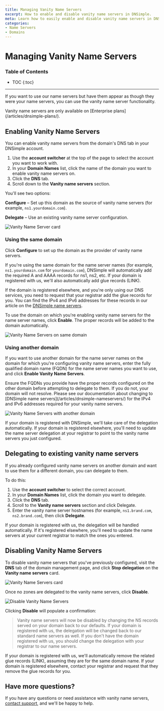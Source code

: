 ```yaml
---
title: Managing Vanity Name Servers
excerpt: How to enable and disable vanity name servers in DNSimple.
meta: Learn how to easily enable and disable vanity name servers in DNSimple to enhance your brand's online presence and improve your domain management experience.
categories:
- Name Servers
- Domains
---
```


# Managing Vanity Name Servers

### Table of Contents

* TOC
{:toc}

---

If you want to use our name servers but have them appear as though they were your name servers, you can use the vanity name server functionality.

<info>
Vanity name servers are only available on [Enterprise plans](/articles/dnsimple-plans/).
</info>

## Enabling Vanity Name Servers

You can enable vanity name servers from the domain's DNS tab in your DNSimple account.

1. Use the **account switcher** at the top of the page to select the account you want to work with.
1. In your **Domain Names** list, click the name of the domain you want to enable vanity name servers on.
1. Click the **DNS** tab.
1. Scroll down to the **Vanity name servers** section.

You'll see two options:

**Configure** – Set up this domain as the source of vanity name servers (for example, `ns1.yourdomain.com`).

**Delegate** – Use an existing vanity name server configuration.

![Vanity Name Server card](/files/vanity-name-servers-card-enable.png)

### Using the same domain

Click **Configure** to set up the domain as the provider of vanity name servers.

If you're using the same domain for the name server names (for example, `ns1.yourdomain.com` for `yourdomain.com`), DNSimple will automatically add the required A and AAAA records for ns1, ns2, etc. If your domain is registered with us, we'll also automatically add glue records (LINK).  

If the domain is registered elsewhere, and you're only using our DNS services, you need to request that your registrar add the glue records for you. You can find the IPv4 and IPv6 addresses for these records in our article on the [DNSimple name servers](/articles/dnsimple-nameservers/).

To use the domain on which you're enabling vanity name servers for the name server names, click **Enable**. The proper records will be added to the domain automatically.

![Vanity Name Servers on same domain](/files/vanity-name-servers-same-domain.png)

### Using another domain

If you want to use another domain for the name server names on the domain for which you're configuring vanity name servers, enter the fully qualified domain name (FQDN) for the name server names you want to use, and click **Enable Vanity Name Servers**.

<warning>
Ensure the FQDNs you provide have the proper records configured on the other domain before attempting to delegate to them. If you do not, your domain will not resolve. Please see our documentation about changing to [DNSimple name servers](/articles/dnsimple-nameservers/) for the IPv4 and IPv6 addresses required for your vanity name servers.
</warning>

![Vanity Name Servers with another domain](/files/vanity-name-servers-other-domain.png)

If your domain is registered with DNSimple, we'll take care of the delegation automatically. If your domain is registered elsewhere, you'll need to update the name server delegation at your registrar to point to the vanity name servers you just configured.

## Delegating to existing vanity name servers

If you already configured vanity name servers on another domain and want to use them for a different domain, you can delegate to them.

To do this:

1. Use the **account switcher** to select the correct account.
1. In your **Domain Names** list, click the domain you want to delegate.
1. Click the **DNS** tab.
1. Scroll to the **Vanity name servers** section and click Delegate.
1. Enter the vanity name server hostnames (for example, `ns1.brand.com`, `ns2.brand.com`), then click **Delegate**. 

If your domain is registered with us, the delegation will be handled automatically. If it's registered elsewhere, you'll need to update the name servers at your current registrar to match the ones you entered.

## Disabling Vanity Name Servers

To disable vanity name servers that you've previously configured, visit the **DNS** tab of the domain management page, and click **Stop delegation** on the **Vanity name servers** card.

![Vanity Name Servers card](/files/vanity-name-servers-card-disable.png)

Once no zones are delegated to the vanity name servers, click **Disable**.

![Disable Vanity Name Servers](/files/vanity-name-servers-disable.png)

Clicking **Disable** will populate a confirmation:

>Vanity name servers will now be disabled by changing the NS records served on your domain back to our defaults. If your domain is registered with us, the delegation will be changed back to our standard name servers as well. If you don't have the domain registered with us, you should change the delegation with your registrar to our name servers.

<note>
If your domain is registered with us, we'll automatically remove the related glue records (LINK), assuming they are for the same domain name. If your domain is registered elsewhere, contact your registrar and request that they remove the glue records for you.
</note>

## Have more questions?

If you have any questions or need assistance with vanity name servers, [contact support](https://dnsimple.com/feedback), and we'll be happy to help.
